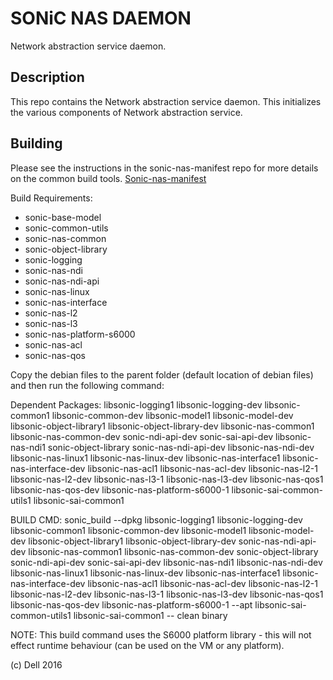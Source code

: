SONiC NAS DAEMON
============

Network abstraction service daemon. 

Description
-----------

This repo contains the Network abstraction service daemon. This initializes the various components of Network abstraction service.  

Building
---------
Please see the instructions in the sonic-nas-manifest repo for more details on the common build tools.  [Sonic-nas-manifest](https://github.com/Azure/sonic-nas-manifest)

Build Requirements:
 - sonic-base-model
 - sonic-common-utils
 - sonic-nas-common
 - sonic-object-library
 - sonic-logging
 - sonic-nas-ndi
 - sonic-nas-ndi-api
 - sonic-nas-linux
 - sonic-nas-interface
 - sonic-nas-l2
 - sonic-nas-l3
 - sonic-nas-platform-s6000
 - sonic-nas-acl
 - sonic-nas-qos

Copy the debian files to the parent folder (default location of debian files) and then run the following command:

Dependent Packages:
  libsonic-logging1 libsonic-logging-dev libsonic-common1 libsonic-common-dev libsonic-model1 libsonic-model-dev libsonic-object-library1 libsonic-object-library-dev libsonic-nas-common1 libsonic-nas-common-dev sonic-ndi-api-dev sonic-sai-api-dev libsonic-nas-ndi1 sonic-object-library sonic-nas-ndi-api-dev libsonic-nas-ndi-dev libsonic-nas-linux1 libsonic-nas-linux-dev libsonic-nas-interface1 libsonic-nas-interface-dev libsonic-nas-acl1 libsonic-nas-acl-dev libsonic-nas-l2-1 libsonic-nas-l2-dev libsonic-nas-l3-1 libsonic-nas-l3-dev libsonic-nas-qos1 libsonic-nas-qos-dev libsonic-nas-platform-s6000-1 libsonic-sai-common-utils1 libsonic-sai-common1

BUILD CMD: sonic_build --dpkg libsonic-logging1 libsonic-logging-dev libsonic-common1 libsonic-common-dev libsonic-model1 libsonic-model-dev libsonic-object-library1 libsonic-object-library-dev sonic-nas-ndi-api-dev libsonic-nas-common1 libsonic-nas-common-dev sonic-object-library sonic-ndi-api-dev sonic-sai-api-dev libsonic-nas-ndi1 libsonic-nas-ndi-dev libsonic-nas-linux1 libsonic-nas-linux-dev libsonic-nas-interface1 libsonic-nas-interface-dev libsonic-nas-acl1 libsonic-nas-acl-dev libsonic-nas-l2-1 libsonic-nas-l2-dev libsonic-nas-l3-1 libsonic-nas-l3-dev libsonic-nas-qos1 libsonic-nas-qos-dev libsonic-nas-platform-s6000-1 --apt libsonic-sai-common-utils1 libsonic-sai-common1 -- clean binary

NOTE:
This build command uses the S6000 platform library - this will not effect runtime behaviour (can be used on the VM or any platform).

(c) Dell 2016

